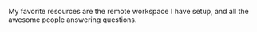 My favorite resources are the remote workspace I have setup, and all the awesome people answering questions. 
